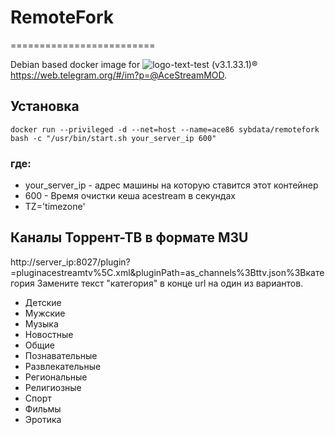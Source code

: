 # RemoteFork
=========================

Debian based docker image for ![logo-text-test](https://user-images.githubusercontent.com/24189833/36645710-3deca456-1a6d-11e8-8bf0-84f078703d8d.png) (v3.1.33.1)&#174; https://web.telegram.org/#/im?p=@AceStreamMOD.

## Установка
```
docker run --privileged -d --net=host --name=ace86 sybdata/remotefork bash -c "/usr/bin/start.sh your_server_ip 600"
```

### где:
   * your_server_ip - адрес машины на которую ставится этот контейнер
   * 600 - Время очистки кеша acestream в секундах
   * TZ='timezone'

## Каналы Торрент-ТВ в формате M3U
http://server_ip:8027/plugin?=pluginacestreamtv%5C.xml&pluginPath=as_channels%3Bttv.json%3Bкатегория Замените текст "категория" в конце url на один из вариантов.

   * Детские
   * Мужские
   * Музыка
   * Новостные
   * Общие
   * Познавательные
   * Развлекательные
   * Региональные
   * Религиозные
   * Спорт
   * Фильмы
   * Эротика

